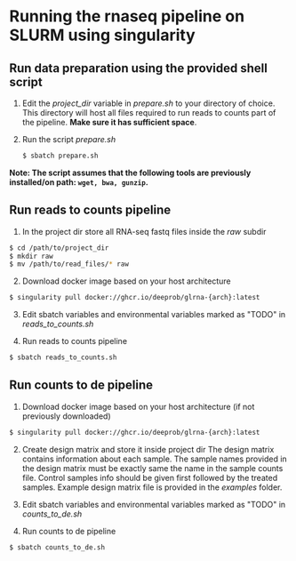 # Running the rnaseq pipeline on SLURM using singularity

## Run data preparation using the provided shell script

1. Edit the *project_dir* variable in *prepare.sh* to your directory of choice. This directory will host all files required to run reads to counts part of the pipeline. __Make sure it has sufficient space__. 

2. Run the script *prepare.sh*
    ```bash
    $ sbatch prepare.sh
    ```

**Note: The script assumes that the following tools are previously installed/on path: ```wget, bwa, gunzip```.**


## Run reads to counts pipeline

1. In the project dir store all RNA-seq fastq files inside the *raw* subdir
```bash
$ cd /path/to/project_dir
$ mkdir raw
$ mv /path/to/read_files/* raw
```

2. Download docker image based on your host architecture
```bash
$ singularity pull docker://ghcr.io/deeprob/glrna-{arch}:latest
```

3. Edit sbatch variables and environmental variables marked as "TODO" in *reads_to_counts.sh*

4. Run reads to counts pipeline
```bash
$ sbatch reads_to_counts.sh
```

## Run counts to de pipeline

1. Download docker image based on your host architecture (if not previously downloaded)
```bash
$ singularity pull docker://ghcr.io/deeprob/glrna-{arch}:latest
```

2. Create design matrix and store it inside project dir
The design matrix contains information about each sample. The sample names provided in the design matrix must be exactly same the name in the sample counts file. Control samples info should be given first followed by the treated samples. Example design matrix file is provided in the *examples* folder.

3. Edit sbatch variables and environmental variables marked as "TODO" in *counts_to_de.sh*

4. Run counts to de pipeline
```bash
$ sbatch counts_to_de.sh
```
